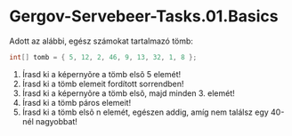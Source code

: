 # Gergov-Servebeer-Tasks.01.Basics

Adott az alábbi, egész számokat tartalmazó tömb:
```csharp
int[] tomb = { 5, 12, 2, 46, 9, 13, 32, 1, 8 };
```

1. Írasd ki a képernyõre a tömb elsõ 5 elemét!
2. Írasd ki a tömb elemeit fordított sorrendben!
3. Írasd ki a képernyõre a tömb elsõ, majd minden 3. elemét!
4. Írasd ki a tömb páros elemeit!
5. Írasd ki a tömb elsõ n elemét, egészen addig, amíg nem találsz egy 40-nél nagyobbat!
